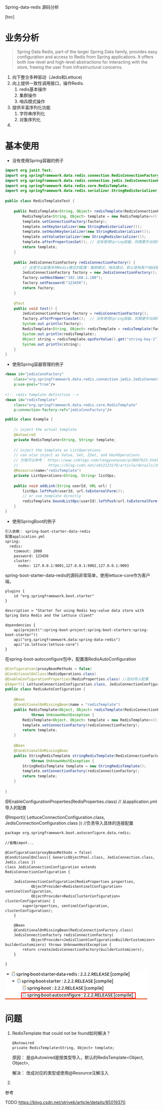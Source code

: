 Spring-data-redis 源码分析

[toc]

# 业务分析

> Spring Data Redis, part of the larger Spring Data family, provides easy configuration and access to Redis from Spring applications. It offers both low-level and high-level abstractions for interacting with the store, freeing the user from infrastructural concerns.

1. 向下整合多种驱动（Jedis和Lettuce)
2. 向上提供一致性调用接口，操作Redis.
   1. redis基本操作
   2. 集群操作
   3. 哨兵模式操作
3. 提供丰富序列化功能
   1. 字符串序列化
   2. 对象序列化
4. 

# 基本使用

- 没有使用Spring容器的例子

```java
import org.junit.Test;
import org.springframework.data.redis.connection.RedisConnectionFactory;
import org.springframework.data.redis.connection.jedis.JedisConnectionFactory;
import org.springframework.data.redis.core.RedisTemplate;
import org.springframework.data.redis.serializer.StringRedisSerializer;

public class RedisTemplateTest {

	public RedisTemplate<String, Object> redisTemplate(RedisConnectionFactory factory) {
		RedisTemplate<String, Object> template = new RedisTemplate<>();
		template.setConnectionFactory(factory);
		template.setKeySerializer(new StringRedisSerializer());
		template.setHashKeySerializer(new StringRedisSerializer());
		template.setValueSerializer(new StringRedisSerializer());
		template.afterPropertiesSet(); // 没有使用Spring容器，则需要手动调用
		return template;
	}

	public JedisConnectionFactory redisConnectionFactory() {
        // 这里可以配置多种Redis模式的配置：集群模式，哨兵模式，默认使用客户端线程池apache common-pool3
		JedisConnectionFactory factory = new JedisConnectionFactory();
		factory.setHostName("192.168.1.100");
		factory.setPassword("123456");
		return factory;
	}

	@Test
	public void test() {
		JedisConnectionFactory factory = redisConnectionFactory();
		factory.afterPropertiesSet();  // 没有使用Spring容器，则需要手动调用
		System.out.println(factory);
		RedisTemplate<String, Object> redisTemplate = redisTemplate(factory);
		System.out.println(redisTemplate);
		Object string = redisTemplate.opsForValue().get("string-key-1");
		System.out.println(string);
	}
}
```

- 使用Spring容器管理的例子

```xml
<bean id="jedisConnFactory"
    class="org.springframework.data.redis.connection.jedis.JedisConnectionFactory"
    p:use-pool="true"/>

<!-- redis template definition -->
<bean id="redisTemplate"
    class="org.springframework.data.redis.core.RedisTemplate"
    p:connection-factory-ref="jedisConnFactory"/>
```

```java
public class Example {

    // inject the actual template
    @Autowired
    private RedisTemplate<String, String> template;

    // inject the template as ListOperations
    // can also inject as Value, Set, ZSet, and HashOperations
    // 为啥可以参考： https://www.cnblogs.com/tangyuanyuan/p/8067923.html
    // 			    https://blog.csdn.net/u012123179/article/details/105892392/
    @Resource(name="redisTemplate") 
    private ListOperations<String, String> listOps;

    public void addLink(String userId, URL url) {
        listOps.leftPush(userId, url.toExternalForm());
        // or use template directly
        redisTemplate.boundListOps(userId).leftPush(url.toExternalForm());
    }
}
```



- 使用SpringBoot的例子

```
引入依赖： spring-boot-starter-data-redis
配置application.yml
spring:
  redis:
    timeout: 2000
    password: 123456
    cluster:
      nodes: 127.0.0.1:9001,127.0.0.1:9002,127.0.0.1:9003
```

spring-boot-starter-data-redis的源码非常简单，使用lettuce-core作为客户端，

```
plugins {
	id "org.springframework.boot.starter"
}

description = "Starter for using Redis key-value data store with Spring Data Redis and the Lettuce client"

dependencies {
	api(project(":spring-boot-project:spring-boot-starters:spring-boot-starter"))
	api("org.springframework.data:spring-data-redis")
	api("io.lettuce:lettuce-core")
}
```

在spring-boot-autoconfigure包中，配置类RedisAutoConfiguration

```java
@Configuration(proxyBeanMethods = false)
@ConditionalOnClass(RedisOperations.class)
@EnableConfigurationProperties(RedisProperties.class) //启动导入配置
@Import({ LettuceConnectionConfiguration.class, JedisConnectionConfiguration.class })
public class RedisAutoConfiguration {

	@Bean
	@ConditionalOnMissingBean(name = "redisTemplate")
	public RedisTemplate<Object, Object> redisTemplate(RedisConnectionFactory redisConnectionFactory)
			throws UnknownHostException {
		RedisTemplate<Object, Object> template = new RedisTemplate<>();
		template.setConnectionFactory(redisConnectionFactory);
		return template;
	}

	@Bean
	@ConditionalOnMissingBean
	public StringRedisTemplate stringRedisTemplate(RedisConnectionFactory redisConnectionFactory)
			throws UnknownHostException {
		StringRedisTemplate template = new StringRedisTemplate();
		template.setConnectionFactory(redisConnectionFactory);
		return template;
	}

}
```

@EnableConfigurationProperties(RedisProperties.class)  //  从application.yml导入的配置

@Import({ LettuceConnectionConfiguration.class, JedisConnectionConfiguration.class })  //负责导入具体的连接配置

```
package org.springframework.boot.autoconfigure.data.redis;

//省略impot...

@Configuration(proxyBeanMethods = false)
@ConditionalOnClass({ GenericObjectPool.class, JedisConnection.class, Jedis.class })
class JedisConnectionConfiguration extends RedisConnectionConfiguration {

	JedisConnectionConfiguration(RedisProperties properties,
			ObjectProvider<RedisSentinelConfiguration> sentinelConfiguration,
			ObjectProvider<RedisClusterConfiguration> clusterConfiguration) {
		super(properties, sentinelConfiguration, clusterConfiguration);
	}

	@Bean
	@ConditionalOnMissingBean(RedisConnectionFactory.class)
	JedisConnectionFactory redisConnectionFactory(
			ObjectProvider<JedisClientConfigurationBuilderCustomizer> builderCustomizers) throws UnknownHostException {
		return createJedisConnectionFactory(builderCustomizers);
	}
	
}
```



![image-20201202175620184](images/Spring_spring-data-redis_源码分析/image-20201202175620184.png)  

# 问题

1. RedisTemplate that could not be found如何解决？

   ```
   @Autowired
   private RedisTemplate<String, Object> template;
   ```

   原因： 是@Autowired是按类型导入，默认的RedisTemplate<Object, Object>, 

   解决： 改成对应的类型或使用@Resource注解注入

2. 

参考

TODO https://blog.csdn.net/striveb/article/details/85019370

